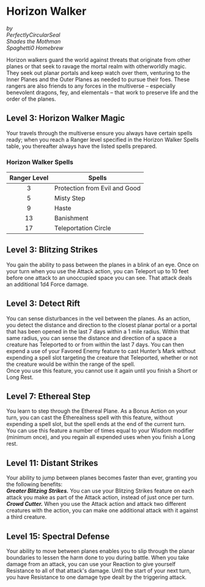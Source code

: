 # Horizon Walker
*by*  
*PerfectlyCircularSeal*  
*Shades the Mothman*  
*Spaghetti0 Homebrew*  

Horizon walkers guard the world against threats that originate from other planes or that seek to ravage the mortal realm with otherworldly magic. They seek out planar portals and keep watch over them, venturing to the Inner Planes and the Outer Planes as needed to pursue their foes. These rangers are also friends to any forces in the multiverse – especially benevolent dragons, fey, and elementals – that work to preserve life and the order of the planes.

## Level 3: Horizon Walker Magic
Your travels through the multiverse ensure you always have certain spells ready; when you reach a Ranger level specified in the Horizon Walker Spells table, you thereafter always have the listed spells prepared.

### Horizon Walker Spells
| Ranger Level |             Spells            |
| :----------: | ----------------------------- |
|       3      | Protection from Evil and Good |
|       5      | Misty Step                    |
|       9      | Haste                         |
|       13     | Banishment                    |
|       17     | Teleportation Circle          |

## Level 3: Blitzing Strikes
You gain the ability to pass between the planes in a blink of an eye. Once on your turn when you use the Attack action, you can Teleport up to 10 feet before one attack to an unoccupied space you can see. That attack deals an additional 1d4 Force damage.

## Level 3: Detect Rift
You can sense disturbances in the veil between the planes. As an action, you detect the distance and direction to the closest planar portal or a portal that has been opened in the last 7 days within a 1 mile radius. Within that same radius, you can sense the distance and direction of a space a creature has Teleported to or from within the last 7 days. You can then expend a use of your Favored Enemy feature to cast Hunter’s Mark without expending a spell slot targeting the creature that Teleported, whether or not the creature would be within the range of the spell.  
Once you use this feature, you cannot use it again until you finish a Short or Long Rest.

## Level 7: Ethereal Step
You learn to step through the Ethereal Plane. As a Bonus Action on your turn, you can cast the Etherealness spell with this feature, without expending a spell slot, but the spell ends at the end of the current turn.  
You can use this feature a number of times equal to your Wisdom modifier (minimum once), and you regain all expended uses when you finish a Long rest.

## Level 11: Distant Strikes
Your ability to jump between planes becomes faster than ever, granting you the following benefits:  
***Greater Blitzing Strikes.*** You can use your Blitzing Strikes feature on each attack you make as part of the Attack action, instead of just once per turn.  
***Crowd Cutter.*** When you use the Attack action and attack two different creatures with the action, you can make one additional attack with it against a third creature.

## Level 15: Spectral Defense
Your ability to move between planes enables you to slip through the planar boundaries to lessen the harm done to you during battle. When you take damage from an attack, you can use your Reaction to give yourself Resistance to all of that attack's damage. Until the start of your next turn, you have Resistance to one damage type dealt by the triggering attack.